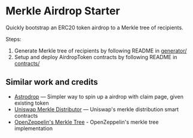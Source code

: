 # Merkle Airdrop Starter

Quickly bootstrap an ERC20 token airdrop to a Merkle tree of recipients.

Steps:

1. Generate Merkle tree of recipients by following README in [generator/](https://github.com/rubanik00/merkle-tree-airdrop/tree/master/generator)
2. Setup and deploy AirdropToken contracts by following README in [contracts/](https://github.com/rubanik00/merkle-tree-airdrop/tree/master/contracts)

## Similar work and credits

- [Astrodrop](https://astrodrop.xyz/) — Simpler way to spin up a airdrop with claim page, given existing token
- [Uniswap Merkle Distributor](https://github.com/Uniswap/merkle-distributor) — Uniswap's merkle distribution smart contracts
- [OpenZeppelin's Merkle Tree](https://github.com/OpenZeppelin/merkle-tree) - OpenZeppelin's merkle tree implementation
